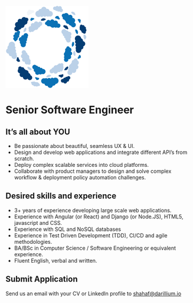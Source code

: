 ![Darillium Logo](../Images/darillium-logo.png)

# Senior Software Engineer

## It’s all about YOU
* Be passionate about beautiful, seamless UX & UI.
* Design and develop web applications and integrate different API’s from scratch.
* Deploy complex scalable services into cloud platforms.
* Collaborate with product managers to design and solve complex workflow & deployment policy automation challenges.


## Desired skills and experience
* 3+ years of experience developing large scale web applications.
* Experience with Angular (or React) and Django (or Node.JS), HTML5, javascript and CSS.
* Experience with SQL and NoSQL databases
* Experience in Test Driven Development (TDD), CI/CD and agile methodologies.
* BA/BSc in Computer Science / Software Engineering or equivalent experience.
* Fluent English, verbal and written.

## Submit Application
Send us an email with your CV or LinkedIn profile to <a href="mailto:shahaf@darillium.io">shahaf@darillium.io</a>
